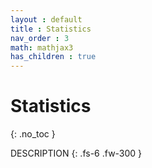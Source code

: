 ```yaml
---
layout : default
title : Statistics
nav_order : 3
math: mathjax3
has_children : true
---
```


# Statistics
{: .no_toc }

DESCRIPTION
{: .fs-6 .fw-300 }
